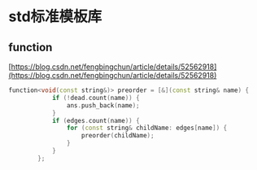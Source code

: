 # std标准模板库

## function

[https://blog.csdn.net/fengbingchun/article/details/52562918](https://blog.csdn.net/fengbingchun/article/details/52562918)

```cpp
function<void(const string&)> preorder = [&](const string& name) {
            if (!dead.count(name)) {
                ans.push_back(name);
            }
            if (edges.count(name)) {
                for (const string& childName: edges[name]) {
                    preorder(childName);
                }
            }
        };
```